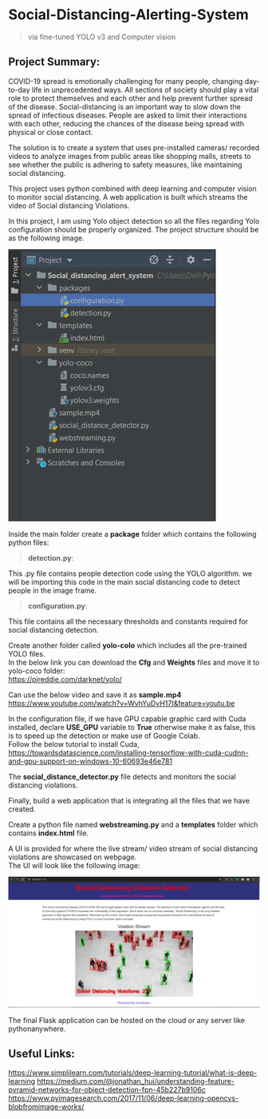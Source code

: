 # Social-Distancing-Alerting-System
> via fine-tuned YOLO v3 and Computer vision

## Project Summary:
COVID-19 spread is emotionally challenging for many people, changing day-to-day life in unprecedented ways. All sections of society should play a vital role to protect themselves and each other and help prevent further spread of the disease. Social-distancing is an important way to slow down the spread of infectious diseases. People are asked to limit their interactions with each other, reducing the chances of the disease being spread with physical or close contact.  

The solution is to create a system that uses pre-installed cameras/ recorded videos to analyze images from public areas like shopping malls, streets to see whether the public is adhering to safety measures, like maintaining social distancing.  

This project uses python combined with deep learning and computer vision to monitor social distancing. A web application is built which streams the video of  Social distancing Violations.  

In this project, I am using Yolo object detection so all the files regarding Yolo configuration should be properly organized. The project structure should be as the following image.  

![](images/Capture1.PNG)

Inside the main folder create a **package** folder which contains the following python files:
> **detection.py**:  

This .py file contains people detection code using the YOLO algorithm. we will be importing this code in the main social distancing code to detect people in the image frame.  

> **configuration.py**: 

This file contains all the necessary thresholds and constants required for social distancing detection.

Create another folder called **yolo-colo** which includes all the pre-trained YOLO files.  
In the below link you can download the **Cfg** and **Weights** files and move it to yolo-coco folder:  
https://pjreddie.com/darknet/yolo/  

Can use the below video and save it as **sample.mp4**  
https://www.youtube.com/watch?v=WvhYuDvH17I&feature=youtu.be  

In the configuration file, if we have GPU capable graphic card with Cuda installed, declare **USE_GPU** variable to **True** otherwise make it as false, this is to speed up the detection or make use of Google Colab.  
Follow the below tutorial to install Cuda,  
https://towardsdatascience.com/installing-tensorflow-with-cuda-cudnn-and-gpu-support-on-windows-10-60693e46e781  

The **social_distance_detector.py** file detects and monitors the social distancing violations.  

Finally, build a web application that is integrating all the files that we have created.  

Create a python file named **webstreaming.py** and a **templates** folder which contains **index.html** file.  

A UI is provided for where the live stream/ video stream of social distancing violations are showcased on webpage.  
The UI will look like the following image:  

![](images/Capture.PNG)  

The final Flask application can be hosted on the cloud or any server like pythonanywhere.  

## Useful Links:
https://www.simplilearn.com/tutorials/deep-learning-tutorial/what-is-deep-learning
https://medium.com/@jonathan_hui/understanding-feature-pyramid-networks-for-object-detection-fpn-45b227b9106c
https://www.pyimagesearch.com/2017/11/06/deep-learning-opencvs-blobfromimage-works/
